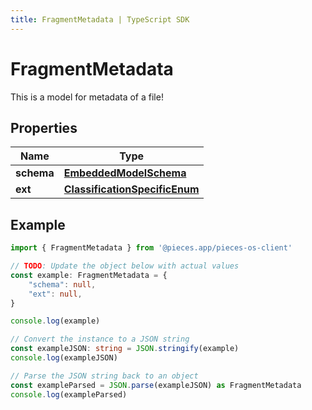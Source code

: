 ```yaml
---
title: FragmentMetadata | TypeScript SDK
---
```



# FragmentMetadata

This is a model for metadata of a file!

## Properties

Name | Type
------------ | -------------
**schema** | [**EmbeddedModelSchema**](EmbeddedModelSchema)
**ext** | [**ClassificationSpecificEnum**](ClassificationSpecificEnum)

## Example

```typescript
import { FragmentMetadata } from '@pieces.app/pieces-os-client'

// TODO: Update the object below with actual values
const example: FragmentMetadata = {
    "schema": null,
    "ext": null,
}

console.log(example)

// Convert the instance to a JSON string
const exampleJSON: string = JSON.stringify(example)
console.log(exampleJSON)

// Parse the JSON string back to an object
const exampleParsed = JSON.parse(exampleJSON) as FragmentMetadata
console.log(exampleParsed)
```


